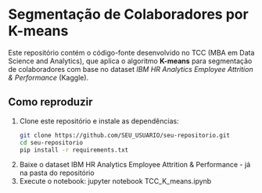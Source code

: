 # Segmentação de Colaboradores por K-means

Este repositório contém o código-fonte desenvolvido no TCC (MBA em Data Science and Analytics), que aplica o algoritmo **K-means** para segmentação de colaboradores com base no dataset *IBM HR Analytics Employee Attrition & Performance* (Kaggle).

## Como reproduzir

1. Clone este repositório e instale as dependências:
   ```bash
   git clone https://github.com/SEU_USUARIO/seu-repositorio.git
   cd seu-repositorio
   pip install -r requirements.txt
2. Baixe o dataset IBM HR Analytics Employee Attrition & Performance - já na pasta do repositório
3. Execute o notebook: jupyter notebook TCC_K_means.ipynb
